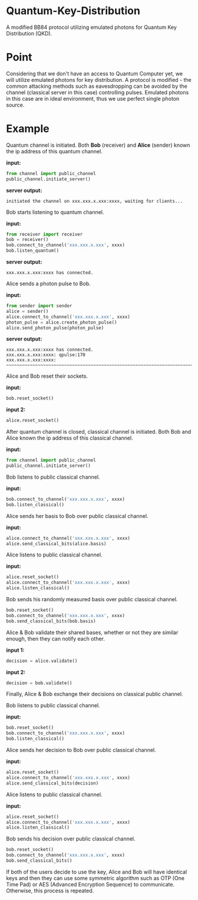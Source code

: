 # Quantum-Key-Distribution
A modified BB84 protocol utilizing emulated photons for Quantum Key Distribution (QKD).

# Point
Considering that we don't have an access to Quantum Computer yet, we will utilize emulated photons for key distribution. A protocol is modified - the common attacking methods such as eavesdropping can be avoided by the channel (classical server in this case) controlling pulses. Emulated photons in this case are in ideal environment, thus we use perfect single photon source. 

# Example
Quantum channel is initiated. Both **Bob** (receiver) and **Alice** (sender) known the ip address of this quantum channel.

**input:**

```python
from channel import public_channel
public_channel.initiate_server()
```

**server output:**
```
initiated the channel on xxx.xxx.x.xxx:xxxx, waiting for clients...
```

Bob starts listening to quantum channel.

**input:**

```python
from receiver import receiver
bob = receiver()
bob.connect_to_channel('xxx.xxx.x.xxx', xxxx)
bob.listen_quantum()
```

**server output:**

```
xxx.xxx.x.xxx:xxxx has connected.
```

Alice sends a photon pulse to Bob.

**input:**

```python
from sender import sender
alice = sender()
alice.connect_to_channel('xxx.xxx.x.xxx', xxxx)
photon_pulse = alice.create_photon_pulse()
alice.send_photon_pulse(photon_pulse)
```

**server output:**

```
xxx.xxx.x.xxx:xxxx has connected.
xxx.xxx.x.xxx:xxxx: qpulse:170
xxx.xxx.x.xxx:xxxx: ~~~~~~~~~~~~~~~~~~~~~~~~~~~~~~~~~~~~~~~~~~~~~~~~~~~~~~~~~~~~~~~~~~~~~~~~~~~~~~~~~~~~~~~~~~~~~~~~~~~~~~~~~~~~~~~~~~~~~~~~~~~~~~~~~~~~~~~~~~~~~~~~~~~~~~~~~~~~~
```

Alice and Bob reset their sockets.

**input:**
```python
bob.reset_socket()
```

**input 2:**

```python
alice.reset_socket()
```

After quantum channel is closed, classical channel is initiated. Both Bob and Alice known the ip address of this classical channel.

**input:**

```python
from channel import public_channel
public_channel.initiate_server()
```

Bob listens to public classical channel.

**input:**

```python
bob.connect_to_channel('xxx.xxx.x.xxx', xxxx)
bob.listen_classical()
```

Alice sends her basis to Bob over public classical channel.

**input:**
```python
alice.connect_to_channel('xxx.xxx.x.xxx', xxxx)
alice.send_classical_bits(alice.basis)
```

Alice listens to public classical channel.

**input:**

```python
alice.reset_socket()
alice.connect_to_channel('xxx.xxx.x.xxx', xxxx)
alice.listen_classical()
```

Bob sends his randomly measured basis over public classical channel.
```python
bob.reset_socket()
bob.connect_to_channel('xxx.xxx.x.xxx', xxxx)
bob.send_classical_bits(bob.basis)
```

Alice & Bob validate their shared bases, whether or not they are similar enough, then they can notify each other.

**input 1:**

```python
decision = alice.validate()
```

**input 2:**

```python
decision = bob.validate()
```

Finally, Alice & Bob exchange their decisions on classical public channel.


Bob listens to public classical channel.

**input:**

```python
bob.reset_socket()
bob.connect_to_channel('xxx.xxx.x.xxx', xxxx)
bob.listen_classical()
```

Alice sends her decision to Bob over public classical channel.

**input:**
```python
alice.reset_socket()
alice.connect_to_channel('xxx.xxx.x.xxx', xxxx)
alice.send_classical_bits(decision)
```

Alice listens to public classical channel.

**input:**

```python
alice.reset_socket()
alice.connect_to_channel('xxx.xxx.x.xxx', xxxx)
alice.listen_classical()
```

Bob sends his decision over public classical channel.
```python
bob.reset_socket()
bob.connect_to_channel('xxx.xxx.x.xxx', xxxx)
bob.send_classical_bits()
```

If both of the users decide to use the key, Alice and Bob will have identical keys and then they can use some symmetric algorithm such as OTP (One Time Pad) or AES (Advanced Encryption Sequence) to communicate. Otherwise, this process is repeated.